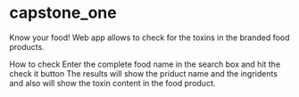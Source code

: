 # capstone_one
Know your food! Web app allows to check for the toxins in the branded food products.

How to check
Enter the complete food name in the search box and hit the check it button
The results will show the priduct name and the ingridents and also will show the toxin content in the food product.
